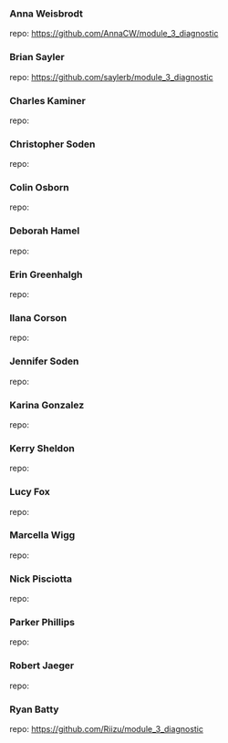 ### Anna Weisbrodt

repo: https://github.com/AnnaCW/module_3_diagnostic

### Brian Sayler

repo: https://github.com/saylerb/module_3_diagnostic

### Charles Kaminer

repo:

### Christopher Soden

repo:

### Colin Osborn

repo:

### Deborah Hamel

repo:

### Erin Greenhalgh

repo:

### Ilana Corson

repo:

### Jennifer Soden

repo:

### Karina Gonzalez

repo:

### Kerry Sheldon

repo:

### Lucy Fox

repo:

### Marcella Wigg

repo:

### Nick Pisciotta

repo:

### Parker Phillips

repo:

### Robert Jaeger

repo:

### Ryan Batty

repo: https://github.com/Riizu/module_3_diagnostic
